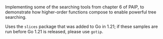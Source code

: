 Implementing some of the searching tools from chapter 6 of PAIP, to demonstrate
how higher-order functions compose to enable powerful tree searching.

Uses the `slices` package that was added to Go in 1.21; if these samples are
run before Go 1.21 is released, please use `gotip`.
